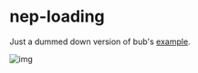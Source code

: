 # nep-loading
Just a dummed down version of bub's [example](https://github.com/citizenfx/cfx-server-data/tree/master/resources/%5Btest%5D/example-loadscreen).

![img](https://i.imgur.com/hhgnfT1.png)
